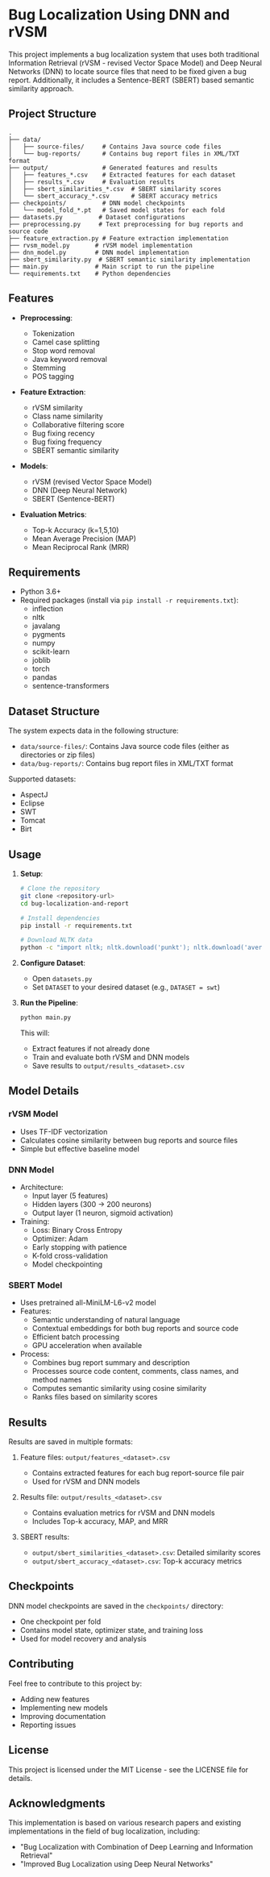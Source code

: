 # Bug Localization Using DNN and rVSM

This project implements a bug localization system that uses both traditional Information Retrieval (rVSM - revised Vector Space Model) and Deep Neural Networks (DNN) to locate source files that need to be fixed given a bug report. Additionally, it includes a Sentence-BERT (SBERT) based semantic similarity approach.

## Project Structure

```
.
├── data/
│   ├── source-files/     # Contains Java source code files
│   └── bug-reports/      # Contains bug report files in XML/TXT format
├── output/               # Generated features and results
│   ├── features_*.csv    # Extracted features for each dataset
│   ├── results_*.csv     # Evaluation results
│   ├── sbert_similarities_*.csv  # SBERT similarity scores
│   └── sbert_accuracy_*.csv      # SBERT accuracy metrics
├── checkpoints/          # DNN model checkpoints
│   └── model_fold_*.pt   # Saved model states for each fold
├── datasets.py          # Dataset configurations
├── preprocessing.py     # Text preprocessing for bug reports and source code
├── feature_extraction.py # Feature extraction implementation
├── rvsm_model.py       # rVSM model implementation
├── dnn_model.py        # DNN model implementation
├── sbert_similarity.py  # SBERT semantic similarity implementation
├── main.py             # Main script to run the pipeline
└── requirements.txt    # Python dependencies
```

## Features

- **Preprocessing**:
  - Tokenization
  - Camel case splitting
  - Stop word removal
  - Java keyword removal
  - Stemming
  - POS tagging

- **Feature Extraction**:
  - rVSM similarity
  - Class name similarity
  - Collaborative filtering score
  - Bug fixing recency
  - Bug fixing frequency
  - SBERT semantic similarity

- **Models**:
  - rVSM (revised Vector Space Model)
  - DNN (Deep Neural Network)
  - SBERT (Sentence-BERT)

- **Evaluation Metrics**:
  - Top-k Accuracy (k=1,5,10)
  - Mean Average Precision (MAP)
  - Mean Reciprocal Rank (MRR)

## Requirements

- Python 3.6+
- Required packages (install via `pip install -r requirements.txt`):
  - inflection
  - nltk
  - javalang
  - pygments
  - numpy
  - scikit-learn
  - joblib
  - torch
  - pandas
  - sentence-transformers

## Dataset Structure

The system expects data in the following structure:
- `data/source-files/`: Contains Java source code files (either as directories or zip files)
- `data/bug-reports/`: Contains bug report files in XML/TXT format

Supported datasets:
- AspectJ
- Eclipse
- SWT
- Tomcat
- Birt

## Usage

1. **Setup**:
   ```bash
   # Clone the repository
   git clone <repository-url>
   cd bug-localization-and-report

   # Install dependencies
   pip install -r requirements.txt

   # Download NLTK data
   python -c "import nltk; nltk.download('punkt'); nltk.download('averaged_perceptron_tagger')"
   ```

2. **Configure Dataset**:
   - Open `datasets.py`
   - Set `DATASET` to your desired dataset (e.g., `DATASET = swt`)

3. **Run the Pipeline**:
   ```bash
   python main.py
   ```

   This will:
   - Extract features if not already done
   - Train and evaluate both rVSM and DNN models
   - Save results to `output/results_<dataset>.csv`

## Model Details

### rVSM Model
- Uses TF-IDF vectorization
- Calculates cosine similarity between bug reports and source files
- Simple but effective baseline model

### DNN Model
- Architecture:
  - Input layer (5 features)
  - Hidden layers (300 -> 200 neurons)
  - Output layer (1 neuron, sigmoid activation)
- Training:
  - Loss: Binary Cross Entropy
  - Optimizer: Adam
  - Early stopping with patience
  - K-fold cross-validation
  - Model checkpointing

### SBERT Model
- Uses pretrained all-MiniLM-L6-v2 model
- Features:
  - Semantic understanding of natural language
  - Contextual embeddings for both bug reports and source code
  - Efficient batch processing
  - GPU acceleration when available
- Process:
  - Combines bug report summary and description
  - Processes source code content, comments, class names, and method names
  - Computes semantic similarity using cosine similarity
  - Ranks files based on similarity scores

## Results

Results are saved in multiple formats:
1. Feature files: `output/features_<dataset>.csv`
   - Contains extracted features for each bug report-source file pair
   - Used for rVSM and DNN models

2. Results file: `output/results_<dataset>.csv`
   - Contains evaluation metrics for rVSM and DNN models
   - Includes Top-k accuracy, MAP, and MRR

3. SBERT results:
   - `output/sbert_similarities_<dataset>.csv`: Detailed similarity scores
   - `output/sbert_accuracy_<dataset>.csv`: Top-k accuracy metrics

## Checkpoints

DNN model checkpoints are saved in the `checkpoints/` directory:
- One checkpoint per fold
- Contains model state, optimizer state, and training loss
- Used for model recovery and analysis

## Contributing

Feel free to contribute to this project by:
- Adding new features
- Implementing new models
- Improving documentation
- Reporting issues

## License

This project is licensed under the MIT License - see the LICENSE file for details.

## Acknowledgments

This implementation is based on various research papers and existing implementations in the field of bug localization, including:
- "Bug Localization with Combination of Deep Learning and Information Retrieval"
- "Improved Bug Localization using Deep Neural Networks" 